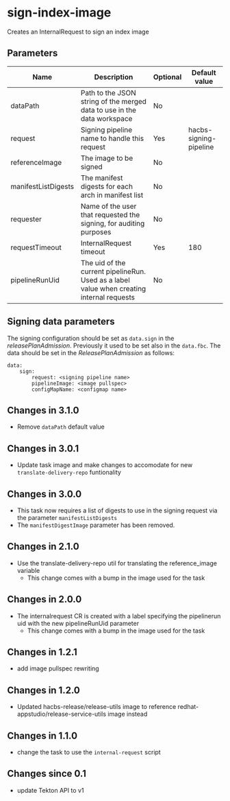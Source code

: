 # sign-index-image

Creates an InternalRequest to sign an index image

## Parameters

| Name                 | Description                                                                               | Optional | Default value          |
|----------------------|-------------------------------------------------------------------------------------------|----------|------------------------|
| dataPath             | Path to the JSON string of the merged data to use in the data workspace                   | No       |                        |
| request              | Signing pipeline name to handle this request                                              | Yes      | hacbs-signing-pipeline |
| referenceImage       | The image to be signed                                                                    | No       |                        |
| manifestListDigests  | The manifest digests for each arch in manifest list                                       | No       |                        |
| requester            | Name of the user that requested the signing, for auditing purposes                        | No       |                        |
| requestTimeout       | InternalRequest timeout                                                                   | Yes      | 180                    |
| pipelineRunUid       | The uid of the current pipelineRun. Used as a label value when creating internal requests | No       |                        |

## Signing data parameters

 The signing configuration should be set as `data.sign` in the _releasePlanAdmission_. Previously it used to be
 set also in the `data.fbc`. The data should be set in the _ReleasePlanAdmission_ as follows:

```
data:
    sign:
        request: <signing pipeline name>
        pipelineImage: <image pullspec>
        configMapName: <configmap name>
```

## Changes in 3.1.0
- Remove `dataPath` default value

## Changes in 3.0.1
- Update task image and make changes to accomodate for new `translate-delivery-repo` funtionality

## Changes in 3.0.0
- This task now requires a list of digests to use in the signing request via the parameter `manifestListDigests`
- The `manifestDigestImage` parameter has been removed.

## Changes in 2.1.0
- Use the translate-delivery-repo util for translating the reference_image variable
  - This change comes with a bump in the image used for the task

## Changes in 2.0.0
- The internalrequest CR is created with a label specifying the pipelinerun uid with the new pipelineRunUid parameter
  - This change comes with a bump in the image used for the task

## Changes in 1.2.1
- add image pullspec rewriting

## Changes in 1.2.0
- Updated hacbs-release/release-utils image to reference redhat-appstudio/release-service-utils image instead

## Changes in 1.1.0
- change the task to use the `internal-request` script

## Changes since 0.1
- update Tekton API to v1
